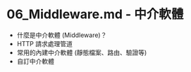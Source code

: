 # 06_Middleware.md - 中介軟體

*   什麼是中介軟體 (Middleware)？
*   HTTP 請求處理管道
*   常用的內建中介軟體 (靜態檔案、路由、驗證等)
*   自訂中介軟體
